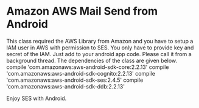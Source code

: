 # Amazon AWS Mail Send from Android

This class required the AWS Library from Amazon and you have to setup a IAM user in AWS with permission to SES. You only have to provide key and secret of the IAM. Just add to your android app code. Please call it from a background thread. The dependencies of the class are given below.
compile 'com.amazonaws:aws-android-sdk-core:2.2.13'
compile 'com.amazonaws:aws-android-sdk-cognito:2.2.13'
compile 'com.amazonaws:aws-android-sdk-ses:2.4.5'
compile 'com.amazonaws:aws-android-sdk-ddb:2.2.13'

Enjoy SES with Android. 

